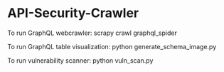# API-Security-Crawler

To run GraphQL webcrawler: scrapy crawl graphql_spider

To run GraphQL table visualization: python generate_schema_image.py

To run vulnerability scanner: python vuln_scan.py
